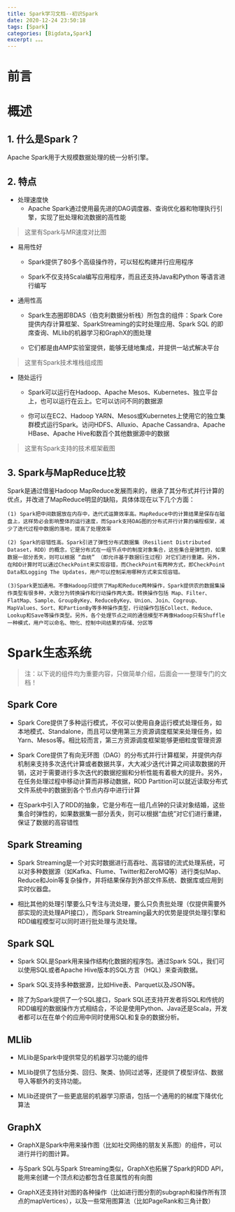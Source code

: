 ```yaml
---
title: Spark学习文档--初识Spark
date: 2020-12-24 23:50:18
tags: [Spark]
categories: [Bigdata,Spark]
excerpt: 。。。
---
```


# 前言

# 概述

## 1. 什么是Spark？
Apache Spark用于大规模数据处理的统一分析引擎。

## 2. 特点

- 处理速度快
    - Apache Spark通过使用最先进的DAG调度器、查询优化器和物理执行引擎，实现了批处理和流数据的高性能

>这里有Spark与MR速度对比图

- 易用性好
    - Spark提供了80多个高级操作符，可以轻松构建并行应用程序

    - Spark不仅支持Scala编写应用程序，而且还支持Java和Python 等语言进行编写

- 通用性高

    - Spark生态圈即BDAS（伯克利数据分析栈）所包含的组件：Spark Core 提供内存计算框架、SparkStreaming的实时处理应用、Spark SQL 的即席查询、MLlib的机器学习和GraphX的图处理

    - 它们都是由AMP实验室提供，能够无缝地集成，并提供一站式解决平台

> 这里有Spark技术堆栈组成图

- 随处运行
    - Spark可以运行在Hadoop、Apache Mesos、Kubernetes、独立平台上，也可以运行在云上。它可以访问不同的数据源

    - 你可以在EC2、Hadoop YARN、Mesos或Kubernetes上使用它的独立集群模式运行Spark。访问HDFS、Alluxio、Apache Cassandra、Apache HBase、Apache Hive和数百个其他数据源中的数据
>这里有Spark支持的技术框架截图

## 3. Spark与MapReduce比较

Spark是通过借鉴Hadoop MapReduce发展而来的，继承了其分布式并行计算的优点，并改进了MapReduce明显的缺陷，具体体现在以下几个方面：

    (1) Spark把中间数据放在内存中，迭代式运算效率高。MapReduce中的计算结果是保存在磁盘上，这样势必会影响整体的运行速度，而Spark支持DAG图的分布式并行计算的编程框架，减少了迭代过程中数据的落地，提高了处理效率
    
    (2) Spark的容错性高。Spark引进了弹性分布式数据集（Resilient Distributed Dataset，RDD）的概念，它是分布式在一组节点中的制度对象集合，这些集合是弹性的，如果数据一部分丢失，则可以根据 “血统” （即允许基于数据衍生过程）对它们进行重建。另外，在RDD计算时可以通过CheckPoint来实现容错，而CheckPoint有两种方式，即CheckPoint Data和Logging The Updates，用户可以控制采用哪种方式来实现容错。
    
    (3)Spark更加通用。不像Hadoop只提供了Map和Reduce两种操作，Spark提供农的数据集操作类型有很多种，大致分为转换操作和行动操作两大类。转换操作包括 Map、Filter、FlatMap、Sample、GroupByKey、ReduceByKey、Union、Join、Cogroup、MapValues、Sort、和PartionBy等多种操作类型，行动操作包括Collect、Reduce、Lookup和Save等操作类型。另外，各个处理节点之间的通信模型不再像Hadoop只有Shuffle一种模式，用户可以命名、物化、控制中间结果的存储、分区等



# Spark生态系统

>注：以下说的组件均为重要内容，只做简单介绍，后面会一一整理专门的文档！

## Spark Core

- Spark Core提供了多种运行模式，不仅可以使用自身运行模式处理任务，如本地模式、Standalone，而且可以使用第三方资源调度框架来处理任务，如Yarn、Mesos等。相比较而言，第三方资源调度框架能够更细粒度管理资源

- Spark Core提供了有向无环图（DAG）的分布式并行计算框架，并提供内存机制来支持多次迭代计算或者数据共享，大大减少迭代计算之间读取数据的开销，这对于需要进行多次迭代的数据挖掘和分析性能有着极大的提升。另外，在任务处理过程中移动计算而非移动数据，RDD Partition可以就近读取分布式文件系统中的数据到各个节点内存中进行计算

- 在Spark中引入了RDD的抽象，它是分布在一组几点钟的只读对象结婚，这些集合时弹性的，如果数据集一部分丢失，则可以根据“血统”对它们进行重建，保证了数据的高容错性


## Spark Streaming
- Spark Streaming是一个对实时数据进行高吞吐、高容错的流式处理系统，可以对多种数据源（如Kafka、Flume、Twitter和ZeroMQ等）进行类似Map、Reduce和Join等复杂操作，并将结果保存到外部文件系统、数据库或应用到实时仪器盘。

- 相比其他的处理引擎要么只专注与流处理，要么只负责批处理（仅提供需要外部实现的流处理API接口），而Spark Streaming最大的优势是提供处理引擎和RDD编程模型可以同时进行批处理与流处理。

## Spark SQL

- Spark SQL是Spark用来操作结构化数据的程序包。通过Spark SQL，我们可以使用SQL或者Apache Hive版本的SQL方言（HQL）来查询数据。

- Spark SQL支持多种数据源，比如Hive表、Parquet以及JSON等。

- 除了为Spark提供了一个SQL接口，Spark SQL还支持开发者将SQL和传统的RDD编程的数据操作方式相结合，不论是使用Python、Java还是Scala，开发者都可以在在单个的应用中同时使用SQL和复杂的数据分析。

## MLlib

- MLlib是Spark中提供常见的机器学习功能的组件

- MLlib提供了包括分类、回归、聚类、协同过滤等，还提供了模型评估、数据导入等额外的支持功能。

- MLlib还提供了一些更底层的机器学习原语，包括一个通用的的梯度下降优化算法

## GraphX

- GraphX是Spark中用来操作图（比如社交网络的朋友关系图）的组件，可以进行并行的图计算。

- 与Spark SQL与Spark Streaming类似，GraphX也拓展了Spark的RDD API，能用来创建一个顶点和边都包含任意属性的有向图

- GraphX还支持针对图的各种操作（比如进行图分割的subgraph和操作所有顶点的mapVertices），以及一些常用图算法（比如PageRank和三角计数）